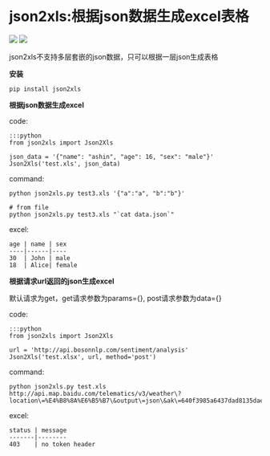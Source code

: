 json2xls:根据json数据生成excel表格
==================================

[![](https://badge.fury.io/py/json2xls.png)](http://badge.fury.io/py/json2xls)
[![](https://pypip.in/d/json2xls/badge.png)](https://pypi.python.org/pypi/json2xls)

json2xls不支持多层套嵌的json数据，只可以根据一层json生成表格

**安装**

    pip install json2xls

**根据json数据生成excel**

code:

    :::python
    from json2xls import Json2Xls

    json_data = '{"name": "ashin", "age": 16, "sex": "male"}'
    Json2Xls('test.xls', json_data)

command:

    python json2xls.py test3.xls '{"a":"a", "b":"b"}'

    # from file
    python json2xls.py test3.xls "`cat data.json`"

excel:

    age | name | sex
    ----|------|----
    30  | John | male
    18  | Alice| female


**根据请求url返回的json生成excel**

默认请求为get，get请求参数为params={}, post请求参数为data={}

code:

    :::python
    from json2xls import Json2Xls

    url = 'http://api.bosonnlp.com/sentiment/analysis'
    Json2Xls('test.xlsx', url, method='post')

command:

    python json2xls.py test.xls http://api.map.baidu.com/telematics/v3/weather\?location\=%E4%B8%8A%E6%B5%B7\&output\=json\&ak\=640f3985a6437dad8135dae98d775a09

excel:

    status | message
    -------|--------
    403    | no token header

